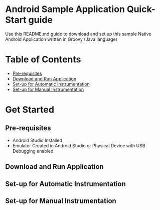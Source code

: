 # Android Sample Application Quick-Start guide
Use this README.md guide to download and set up this sample Native Android Application written in Groovy (Java language)


# Table of Contents
- [Pre-requisites](#pre-requisites)
- [Download and Run Application](#download-and-run-application)
- [Set-up for Automatic Instrumentation](#set-up-for-automatic-instrumentation)
- [Set-up for Manual Instrumentation](#set-up-for-manual-instrumentation)


# Get Started

## Pre-requisites
- Android Studio Installed
- Emulator Created in Android Studio or Physical Device with USB Debugging enabled


## Download and Run Application


## Set-up for Automatic Instrumentation


## Set-up for Manual Instrumentation